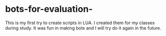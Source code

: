 # bots-for-evaluation-
This is my first try to create scripts in LUA. I created them for my classes during study. It was fun in making bots and I will try do it again in the future.
